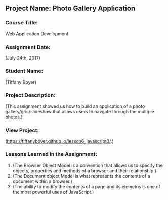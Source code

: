 ## Project Name:  Photo Gallery Application

### Course Title:
Web Application Development

### Assignment Date:  
(July 24th, 2017)

### Student Name:  
(Tiffany Boyer)

### Project Description:
(This assignment showed us how to build an application of a photo gallery/gric/slideshow that allows users to navgate through the multiple photos.)

### View Project:
(https://tiffanyboyer.github.io/lesson6_javascript3/.)

### Lessons Learned in the Assignment:
1. (The Browser Object Model is a convention that allows us to specify the objects, properties and methods of a browser and their relationship.)
2. (The Document object Model is what represents the contents of a document within a browser.)
3. (The ability to modify the contents of a page and its elemetns is one of the most powerful uses of JavaScript.)
